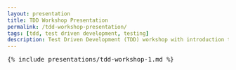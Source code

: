 ```yaml
---
layout: presentation
title: TDD Workshop Presentation
permalink: /tdd-workshop-presentation/
tags: [tdd, test driven development, testing]
description: Test Driven Development (TDD) workshop with introduction to TDD and practical exercise
---
```


<pre>{% include presentations/tdd-workshop-1.md %}</pre>
